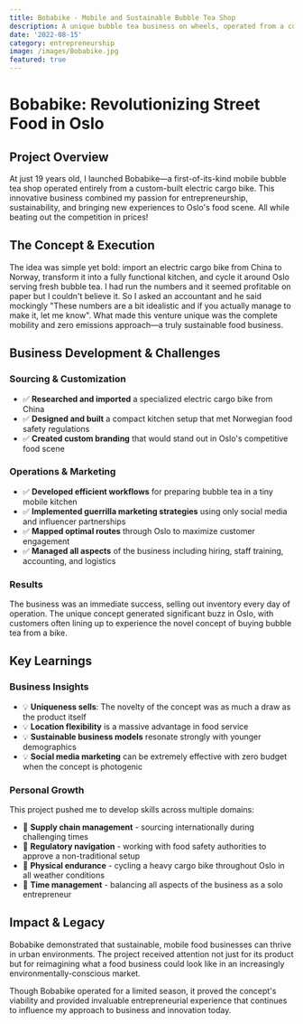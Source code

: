 ```yaml
---
title: Bobabike - Mobile and Sustainable Bubble Tea Shop
description: A unique bubble tea business on wheels, operated from a custom-built electric cargo bike in Oslo.
date: '2022-08-15'
category: entrepreneurship
image: /images/Bobabike.jpg
featured: true
---
```


# **Bobabike: Revolutionizing Street Food in Oslo**

## **Project Overview**
At just 19 years old, I launched Bobabike—a first-of-its-kind mobile bubble tea shop operated entirely from a custom-built electric cargo bike. This innovative business combined my passion for entrepreneurship, sustainability, and bringing new experiences to Oslo's food scene. All while beating out the competition in prices!

## **The Concept & Execution**
The idea was simple yet bold: import an electric cargo bike from China to Norway, transform it into a fully functional kitchen, and cycle it around Oslo serving fresh bubble tea. I had run the numbers and it seemed profitable on paper but I couldn't believe it. So I asked an accountant and he said mockingly "These numbers are a bit idealistic and if you actually manage to make it, let me know". What made this venture unique was the complete mobility and zero emissions approach—a truly sustainable food business.

## **Business Development & Challenges**

### **Sourcing & Customization**
- ✅ **Researched and imported** a specialized electric cargo bike from China
- ✅ **Designed and built** a compact kitchen setup that met Norwegian food safety regulations
- ✅ **Created custom branding** that would stand out in Oslo's competitive food scene

### **Operations & Marketing**
- ✅ **Developed efficient workflows** for preparing bubble tea in a tiny mobile kitchen
- ✅ **Implemented guerrilla marketing strategies** using only social media and influencer partnerships
- ✅ **Mapped optimal routes** through Oslo to maximize customer engagement
- ✅ **Managed all aspects** of the business including hiring, staff training, accounting, and logistics

### **Results**
The business was an immediate success, selling out inventory every day of operation. The unique concept generated significant buzz in Oslo, with customers often lining up to experience the novel concept of buying bubble tea from a bike.

## **Key Learnings**

### **Business Insights**
- 💡 **Uniqueness sells**: The novelty of the concept was as much a draw as the product itself
- 💡 **Location flexibility** is a massive advantage in food service
- 💡 **Sustainable business models** resonate strongly with younger demographics
- 💡 **Social media marketing** can be extremely effective with zero budget when the concept is photogenic

### **Personal Growth**
This project pushed me to develop skills across multiple domains:
- 🚀 **Supply chain management** - sourcing internationally during challenging times
- 🚀 **Regulatory navigation** - working with food safety authorities to approve a non-traditional setup
- 🚀 **Physical endurance** - cycling a heavy cargo bike throughout Oslo in all weather conditions
- 🚀 **Time management** - balancing all aspects of the business as a solo entrepreneur

## **Impact & Legacy**
Bobabike demonstrated that sustainable, mobile food businesses can thrive in urban environments. The project received attention not just for its product but for reimagining what a food business could look like in an increasingly environmentally-conscious market.

Though Bobabike operated for a limited season, it proved the concept's viability and provided invaluable entrepreneurial experience that continues to influence my approach to business and innovation today.
